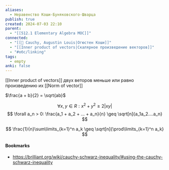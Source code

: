 ```yaml
---
aliases:
  - Неравенство Коши-Буняковского-Шварца
publish: true
created: 2024-07-03 22:10
parent:
  - "[[512.1 Elementary Algebra MOC]]"
connected:
  - "[[👤 Cauchy, Augustin Louis|Огюстен Коши]]"
  - "[[Inner product of vectors|Скалярное произведение векторов]]"
  - "#обс/linking"
tags:
  - empty
anki: false
---
```



[[Inner product of vectors]] двух веторов меньше или равно произведению их [[Norm of vector]]

$\frac{a + b}{2} = \sqrt{ab}$

$$
\forall x, y \in R: x^2 + y^2 \geq 2|xy| 
$$
$$
\forall a_n > 0: \frac{a_1 + a_2 + ... + a_n}{n} \geq \sqrt[n]{a_1a_2....a_n}
$$

$$
\frac{1}{n}\sum\limits_{k=1}^n a_k \geq \sqrt[n]{\prod\limits_{k=1}^n a_k}
$$


#### Bookmarks
- https://brilliant.org/wiki/cauchy-schwarz-inequality/#using-the-cauchy-schwarz-inequality




